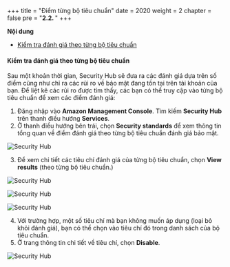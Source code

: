+++
title = "Điểm từng bộ tiêu chuẩn"
date = 2020
weight = 2
chapter = false
pre = "<b>2.2. </b>"
+++

**Nội dung**
- [Kiểm tra đánh giá theo từng bộ tiêu chuẩn](#kiểm-tra-đánh-giá-theo-từng-bộ-tiêu-chuẩn)

#### Kiểm tra đánh giá theo từng bộ tiêu chuẩn

Sau một khoản thời gian, Security Hub sẽ đưa ra các đánh giá dựa trên số điểm cũng như chỉ ra các rủi ro về bảo mật đang tồn tại trên tài khoản của bạn. Để liệt kê các rủi ro được tìm thấy, các bạn có thể truy cập vào từng bộ tiêu chuẩn để xem các điểm đánh giá:

1. Đăng nhập vào **Amazon Management Console**. Tìm kiếm **Security Hub** trên thanh điều hướng **Services**.
2. Ở thanh điều hướng bên trái, chọn **Security standards** để xem thông tin tổng quan về điểm đánh giá theo từng bộ tiêu chuẩn đánh giá bảo mật.

![Security Hub](../../../images/1/7.png?width=90pc)

3. Để xem chi tiết các tiêu chí đánh giá của từng bộ tiêu chuẩn, chọn **View results** (theo từng bộ tiêu chuẩn.)

![Security Hub](../../../images/1/8.png?width=90pc)

![Security Hub](../../../images/1/9.png?width=90pc)

![Security Hub](../../../images/1/10.png?width=90pc)

4. Với trường hợp, một số tiêu chí mà bạn không muốn áp dụng (loại bỏ khỏi đánh giá), bạn có thể chọn vào tiêu chí đó trong danh sách của bộ tiêu chuẩn.
5. Ở trang thông tin chi tiết về tiêu chí, chọn **Disable**.

![Security Hub](../../../images/1/11.png?width=90pc)
